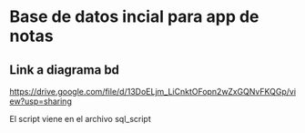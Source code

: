 # Base de datos incial para app de notas

## Link a diagrama bd

https://drive.google.com/file/d/13DoELjm_LiCnktOFopn2wZxGQNvFKQGp/view?usp=sharing

El script viene en el archivo sql_script